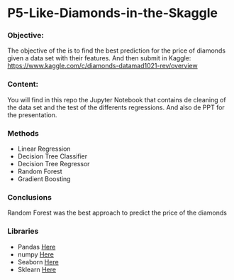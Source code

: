 # P5-Like-Diamonds-in-the-Skaggle

### Objective: 
The objective of the is to find the best prediction for the price of diamonds given a data set with their features.
And then submit in Kaggle: https://www.kaggle.com/c/diamonds-datamad1021-rev/overview


### Content: 
You will find in this repo the Jupyter Notebook that contains de cleaning of the data set and the test of the differents regressions.
And also de PPT for the presentation.
 
 
### Methods
- Linear Regression
- Decision Tree Classifier
- Decision Tree Regressor
- Random Forest
- Gradient Boosting


### Conclusions
Random Forest was the best approach to predict the price of the diamonds


### Libraries
-	Pandas [Here](https://pandas.pydata.org/docs/)
-	numpy [Here](https://numpy.org/doc/)
-	Seaborn [Here](https://seaborn.pydata.org/)
- Sklearn [Here](https://scikit-learn.org/0.21/documentation.html)
